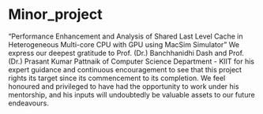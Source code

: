 # Minor_project
“Performance Enhancement and Analysis of Shared Last Level Cache in Heterogeneous Multi-core CPU with GPU using MacSim Simulator”
We express our deepest gratitude to Prof. (Dr.) Banchhanidhi Dash and Prof. (Dr.) Prasant Kumar Pattnaik of Computer Science Department - KIIT for his expert guidance and continuous encouragement to see that this project rights its target since its commencement to its completion. We feel honoured and privileged to have had the opportunity to work under his mentorship, and his inputs will undoubtedly be valuable assets to our future endeavours. 
